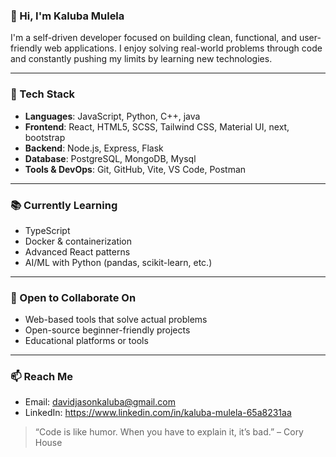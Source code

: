 ### 👋 Hi, I'm Kaluba Mulela

I'm a self-driven developer focused on building clean, functional, and user-friendly web applications. I enjoy solving real-world problems through code and constantly pushing my limits by learning new technologies.

---

### 🚀 Tech Stack

- **Languages**: JavaScript, Python, C++, java
- **Frontend**: React, HTML5, SCSS, Tailwind CSS, Material UI, next, bootstrap
- **Backend**: Node.js, Express, Flask
- **Database**: PostgreSQL, MongoDB, Mysql
- **Tools & DevOps**: Git, GitHub, Vite, VS Code, Postman

---

### 📚 Currently Learning

- TypeScript
- Docker & containerization
- Advanced React patterns
- AI/ML with Python (pandas, scikit-learn, etc.)

---

### 🤝 Open to Collaborate On

- Web-based tools that solve actual problems
- Open-source beginner-friendly projects
- Educational platforms or tools

---

### 📫 Reach Me

- Email: davidjasonkaluba@gmail.com
- LinkedIn: https://www.linkedin.com/in/kaluba-mulela-65a8231aa

> “Code is like humor. When you have to explain it, it’s bad.” – Cory House
